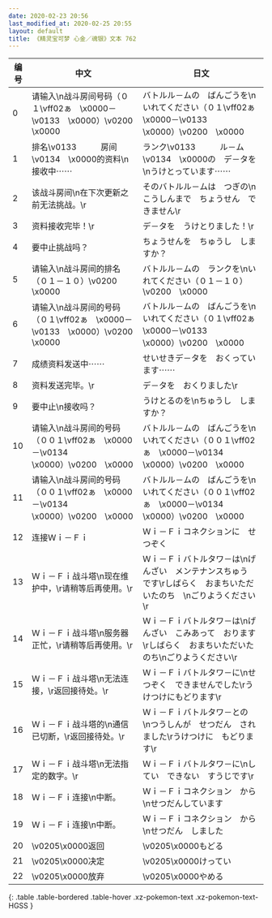 ```yaml
---
date: 2020-02-23 20:56
last_modified_at: 2020-02-25 20:55
layout: default
title: 《精灵宝可梦 心金／魂银》文本 762
---
```

| 编号 | 中文 | 日文 |
| ---- | ---- | ---- |
| 0 | 请输入\n战斗房间号码（０１\vff02ぁ　\x0000－\v0133　\x0000）\v0200　\x0000 | バトルル－ムの　ばんごうを\nいれてください（０１\vff02ぁ　\x0000－\v0133　\x0000）\v0200　\x0000 |
| 1 | 排名\v0133　　　房间\v0134　\x0000的资料\n接收中⋯⋯ | ランク\v0133　　　ル－ム\v0134　\x0000の　デ－タを\nうけとっています⋯⋯ |
| 2 | 该战斗房间\n在下次更新之前无法挑战。\r | そのバトルル－ムは　つぎの\nこうしんまで　ちょうせん　できません\r |
| 3 | 资料接收完毕！\r | デ－タを　うけとりました！\r |
| 4 | 要中止挑战吗？ | ちょうせんを　ちゅうし　しますか？ |
| 5 | 请输入\n战斗房间的排名（０１－１０）\v0200　\x0000 | バトルル－ムの　ランクを\nいれてください（０１－１０）\v0200　\x0000 |
| 6 | 请输入\n战斗房间的号码（０１\vff02ぁ　\x0000－\v0133　\x0000）\v0200　\x0000 | バトルル－ムの　ばんごうを\nいれてください（０１\vff02ぁ　\x0000－\v0133　\x0000）\v0200　\x0000 |
| 7 | 成绩资料发送中⋯⋯ | せいせきデ－タを　おくっています⋯⋯ |
| 8 | 资料发送完毕。\r | デ－タを　おくりました\r |
| 9 | 要中止\n接收吗？ | うけとるのを\nちゅうし　しますか？ |
| 10 | 请输入\n战斗房间的号码（００１\vff02ぁ　\x0000－\v0134　\x0000）\v0200　\x0000 | バトルル－ムの　ばんごうを\nいれてください（００１\vff02ぁ　\x0000－\v0134　\x0000）\v0200　\x0000 |
| 11 | 请输入\n战斗房间的号码（００１\vff02ぁ　\x0000－\v0134　\x0000）\v0200　\x0000 | バトルル－ムの　ばんごうを\nいれてください（００１\vff02ぁ　\x0000－\v0134　\x0000）\v0200　\x0000 |
| 12 | 连接Ｗｉ－Ｆｉ | Ｗｉ－Ｆｉコネクションに　せつぞく |
| 13 | Ｗｉ－Ｆｉ战斗塔\n现在维护中，\r请稍等后再使用。\r | Ｗｉ－Ｆｉバトルタワ－は\nげんざい　メンテナンスちゅう　です\rしばらく　おまちいただいたのち　\nごりようください\r |
| 14 | Ｗｉ－Ｆｉ战斗塔\n服务器正忙，\r请稍等后再使用。\r | Ｗｉ－Ｆｉバトルタワ－は\nげんざい　こみあって　おります\rしばらく　おまちいただいたのち\nごりようください\r |
| 15 | Ｗｉ－Ｆｉ战斗塔\n无法连接，\r返回接待处。\r | Ｗｉ－Ｆｉバトルタワ－に\nせつぞく　できませんでした\rうけつけにもどります\r |
| 16 | Ｗｉ－Ｆｉ战斗塔的\n通信已切断，\r返回接待处。\r | Ｗｉ－Ｆｉバトルタワ－との　\nつうしんが　せつだん　されました\rうけつけに　もどります\r |
| 17 | Ｗｉ－Ｆｉ战斗塔\n无法指定的数字。\r | Ｗｉ－Ｆｉバトルタワ－に\nしてい　できない　すうじです\r |
| 18 | Ｗｉ－Ｆｉ连接\n中断。 | Ｗｉ－Ｆｉコネクション　から\nせつだんしています |
| 19 | Ｗｉ－Ｆｉ连接\n中断。 | Ｗｉ－Ｆｉコネクション　から\nせつだん　しました |
| 20 | \v0205\x0000返回 | \v0205\x0000もどる |
| 21 | \v0205\x0000决定 | \v0205\x0000けってい |
| 22 | \v0205\x0000放弃 | \v0205\x0000やめる |
{: .table .table-bordered .table-hover .xz-pokemon-text .xz-pokemon-text-HGSS }